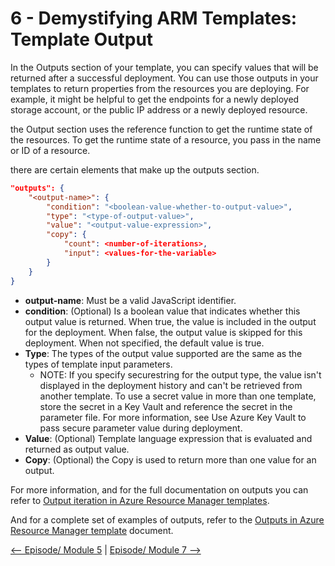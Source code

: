 # 6 - Demystifying ARM Templates: Template Output

In the Outputs section of your template, you can specify values that will be returned after a successful deployment.  You can use those outputs in your templates to return properties from the resources you are deploying. For example, it might be helpful to get the endpoints for a newly deployed storage account, or the public IP address or a newly deployed resource.

the Output section uses the reference function to get the runtime state of the resources. To get the runtime state of a resource, you pass in the name or ID of a resource.

there are certain elements that make up the outputs section.

```JSON
"outputs": {
    "<output-name>": {
        "condition": "<boolean-value-whether-to-output-value>",
        "type": "<type-of-output-value>",
        "value": "<output-value-expression>",
        "copy": {
            "count": <number-of-iterations>,
            "input": <values-for-the-variable>
        }
    }
}
```

- **output-name**: Must be a valid JavaScript identifier.
- **condition**: (Optional)	Is a boolean value that indicates whether this output value is returned. When true, the value is included in the output for the deployment. When false, the output value is skipped for this deployment. When not specified, the default value is true.
- **Type**: The types of the output value supported are the same as the types of template input parameters.
    - NOTE: If you specify securestring for the output type, the value isn't displayed in the deployment history and can't be retrieved from another template. To use a secret value in more than one template, store the secret in a Key Vault and reference the secret in the parameter file. For more information, see Use Azure Key Vault to pass secure parameter value during deployment.
- **Value**: (Optional) Template language expression that is evaluated and returned as output value.
- **Copy**: (Optional) the Copy is used to return more than one value for an output.

For more information, and for the full documentation on outputs you can refer to [Output iteration in Azure Resource Manager templates](https://docs.microsoft.com/azure/azure-resource-manager/templates/copy-outputs).

And for a complete set of examples of outputs, refer to the [Outputs in Azure Resource Manager template](https://docs.microsoft.com/azure/azure-resource-manager/templates/template-outputs) document.


[<-- Episode/ Module 5](../ARM05/README.md) | [Episode/ Module 7 -->](../ARM07/README.md)
